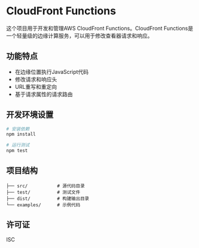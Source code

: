 # CloudFront Functions

这个项目用于开发和管理AWS CloudFront Functions。CloudFront Functions是一个轻量级的边缘计算服务，可以用于修改查看器请求和响应。

## 功能特点

- 在边缘位置执行JavaScript代码
- 修改请求和响应头
- URL重写和重定向
- 基于请求属性的请求路由

## 开发环境设置

```bash
# 安装依赖
npm install

# 运行测试
npm test
```

## 项目结构

```
├── src/           # 源代码目录
├── test/          # 测试文件
├── dist/          # 构建输出目录
└── examples/      # 示例代码
```

## 许可证

ISC